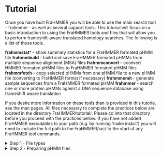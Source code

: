 # Tutorial

Once you have built FraHMMER you will be able to use the main search tool - frahmmer - as well as several support tools. This tutorial will focus on a basic introduction to using the FraHMMER tools and files that will allow you to perform frameshift-aware translated homology searches. The following is a list of those tools.

**frahmmstat***   - show summary statistics for a FraHMMER formated pHMM file 
**frahmmbuild**   - build and save FraHMMER formated pHMMs from multiple sequence alignment (MSA) files
**frahmmconvert** - cconvert HMMER formated pHMM files to FraHMMER formated pHMM files
**frahmmfetch**   - copy selected pHMMs from one pHMM file to a new pHMM file (converting to FraHMMER format if necessary) 
**frahmmemit**    - generate sample sequences from a FraHMMER formated pHMM 
**frahmmer**      - search one or more protein pHMMs against a DNA sequence database using frameshift aware translation

If you desire more information on these tools than is provided in this tutoria, see the man pages. All files necessary to complete the practices below are located in the directory FraHMMER/tutorial/. Please cd into that directory before you proceed with the practices bellow.  If you have not added FraHMMER executables to your path (e.g. by running 'make install') you will need to include the full path to the FraHMMER/src/ to the start of any FraHMMER tool commands. 

<details><summary>Step 1 - File types</summary>
<p>
   
Before you begin using FraHMMER, it will be helpful to become familiar with the file types that are required for each frahmmer search. To conduct a frahmmer search you will need a query file and a target file. The target file must include one or more DNA sequences in a recognizable unaligned single sequence or MSA format. Common single sequence formats include fasta, embl, and genbank. Common alignment formats include stockholm, a2m, afa, psiblast, clustal, and phylip. 

The Easel software suite developed by the Eddy/Rivas Lab (https://github.com/EddyRivasLab/easel) includes several miniapps designed to easily perform a number of operations on MSA and unaligned single sequence files (see the HMMER user guide http://eddylab.org/software/hmmer/Userguide.pdf page 145-204). If you have already installed HMMER (https://github.com/EddyRivasLab/hmmer) you will also have installed the Easel miniapps. To avoid overwriting such a previous install, the miniapps are built but not installed with FraHMMER. If you do not have, nor desire to have, HMMER installed you can still use the miniapps with FraHMMER by including the full path to FraHMMER/easel/miniapps/ to each command.

The query file must contain the proteins you wish to search against the target DNA. The preferred format for query files is a FraHMMER formated pHMM file (although you may also use a multiple sequence alignment (MSA), or an unaligned sequence file - see practice #TBD). Since a pHMM file may contain any number of individual models it is useful to be able to quickly summarize the contents.  The tool frahmmstat is designed to provide such a summary for FraHMMER formated pHMM files.  To try using frahmmstat, and learn how to interpret its output, click on Practice 1 below and follow the instructions. 

<details><summary>Practice 1 : summarizing a pHMM file with frahmmstat</summary>
<p>
   
```bash
   Usage: frahmmstat [-options] <hmmfile>
```
   
The file GRK.hmm contains three FraHMMER formated pHMMs. By running the following command we will get a set of facts about each of these pHMMs:
   
```bash
   % frahmmstat GRK.hmm
```
This command should produce the following output to stdout:

```bash
  #
  # idx    name                 accession        nseq eff_nseq   mlen fs prob codon tbl relent   info p relE compKL
  # ------ -------------------- ------------ -------- -------- ------ ------- --------- ------ ------ ------ ------
    1      Glucosamine_iso      PF01182.15         30     1.18    193 0.01000         1   0.59   0.62   0.54   0.02
    2      Ribosomal_S19e       PF01090.14         21     0.73    139 0.01000         1   0.59   0.59   0.53   0.02
    3      K_oxygenase          PF13434.1          14     0.70    337 0.01000         1   0.59   0.57   0.52   0.01
```

Some of the fields above will be more meaningful to you than others. A brief description of each field is provided below.

```
idx            Number, in order in the database.

name           Name of the profile.

accession      Accession (if present; else ’-’).

nseq           Number of sequences in the alignment this profile was built from.

eff_nseq       Effective sequence number. This was the “effective” number of independent sequences that hmmbuild’s default “entropy weighting” step decided on, given the phylogenetic similarity of the nseq sequences in the input alignment. 

mlen           Length of the profile in consensus residues (match states).
   
fs prob        The probability of a single nucleotide indel - resulting in a frameshift - used to calculate important E-value parameters. This will need to match the frameshift probability used by any frahmmer search with this pHMM as the query.  
   
codon tbl      The NCBI codon translation table ID is used to calculate important E-value parameters. This will need to match the codon table used by any frahmmer search with this pHMM as the query.

relent         Mean relative entropy of the match state emission probabilities, relative to default null background frequencies, in bits. This is the average bit score per aligned consensus residue. This quantity is the target of frahmmbuild’s entropy weighting procedure for determining eff_nseq.

info           Mean information content per match state emission probability vector, in bits. Probably not useful to you. Information content is just a slightly different calculation from relent.

p relE         Mean positional relative entropy, in bits. Also probably not useful to you. This is an average relative entropy per position that takes into account the transition (insertion/deletion) probabilities. It should be a more accurate estimation of the average bit score contributed per aligned model consensus position.

compKL         Kullback-Leibler (KL) divergence from the average composition of the profile’s consensus match states to the default background frequency distribution, in bits. The higher this number, the more biased the residue composition of the profile is. Highly biased profiles may produce more false positives in searches, and can also slow the acceleration pipeline, by causing too many nonhomologous sequences to pass the filters. 

```
</p>
</details>
   
</p>
</details>

<details><summary>Step 2 - Preparing pHMM files</summary>
<p>

The sensitivity of FraHMMER is powered, in large part, by the use of pHMMs. The pHMM files used by FraHMMER and almost identical to the ones used by HMMER, but they contain additional information needed to perform accurate translations and provide reliable e-values. Three of FraHMMERs five tools (frahmmbuild, frahmmconvert, and frahmmfetch) are used mainly to create or manipulate FraHMMER formated pHMM files. Practices 2 thru #TBD will cover the use of these tools.

<details><summary>Practice 2 : building pHMMs from MSAs using frahmmbuild</summary>
<p>
   
```bash
   Usage: frahmmbuild [-options] <hmmfile_out> <msafile>
```   

The file met.stk contains two stokholm formated protein MSAs (note that stokholm is the only format which allows multiple MSAs in a single file). In this pracitce you will use the frahmmbuild command to build pHMMs from those MSAs and save them to the file JB.hmm. Run the following comand... 

```bash
   % frahmmbuild met.hmm met.stk
```
...and compare the summary output that is printed to your stdout to the text below (the exact CPU and Elapsed time will vary):
   
```bash
   # input alignment file:             met.stk
   # output HMM file:                  met.hmm
   # - - - - - - - - - - - - - - - - - - - - - - - - - - - - - - - - - - - -

   # idx    name                  nseq  alen  mlen fs prob codon tbl eff_nseq re/pos description
   # ------ -------------------- ----- ----- ----- ------- --------- -------- ------ -----------
     1      metC                    11   487   409 0.01000         1     0.60  0.588
     2      metH                     8  1214  1204 0.01000         1     0.57  0.589

   # CPU time: 8.04u 0.01s 00:00:08.04 Elapsed: 00:00:06.01
```

Some of the fields above will be more meaningful to you than others.  A brief description of each field is provided below.

```
idx            Number, in order in the database.

name           Name of the profile.

nseq           Number of sequences in the alignment this profile was built from.

alen           Length of alignment - number of columns in the MSA.

mlen           Length of the profile in consensus residues (match states).
   
fs prob        The probability of a single nucleotide indel - resulting in a frameshift - used to calculate important E-value parameters. This will need to match the frameshift probability used by any frahmmer search with this pHMM as the query.
   
codon tbl      The NCBI codon translation table ID is used to calculate important E-value parameters. This will need to match the codon table used by any frahmmer search with this pHMM as the query.

eff_nseq       Effective sequence number. This was the “effective” number of independent sequences that hmmbuild’s default “entropy weighting” step decided on, given the phylogenetic similarity of the nseq sequences in the input alignment. 

re/pos         Mean positional relative entropy, in bits. 

description    Description of the protein family - may be blank.
```

To check that the pHMMs were built and writen correctly, run frahmmstat on met.hmm and compare your output to the text below:

```bash
  % frahmmstat met.hmm
```
   
```bash
   #
   # idx    name                 accession        nseq eff_nseq   mlen fs prob codon tbl relent   info p relE compKL
   # ------ -------------------- ------------ -------- -------- ------ ------- --------- ------ ------ ------ ------
     1      metC                 -                  11     0.60    409 0.01000         1   0.59   0.60   0.52   0.02
     2      metH                 -                   8     0.57   1204 0.01000         1   0.59   0.60   0.52   0.02
```
</p>
</details>
 
<details><summary>Practice 3 : building pHMMs from MSAs using frahmmbuild with a non-standard codon translation table</summary>
<p>

```bash
   Usage: frahmmbuild [-options] <hmmfile_out> <msafile>
```  
   
One of the fields that distinguishes a FraHMMER formatted pHMM file from an HMMER formated pHMM file is an NCBI codon translation table ID (for more information see https://www.ncbi.nlm.nih.gov/Taxonomy/Utils/wprintgc.cgi). The correct codon table depends on the origins of the target DNA you intend to search the pHMMs against. Matching the codon table of your target sequence to the one used to build your query will have an impact on the accuracy of the reported e-values when running a frahmmer search. By default, frahmmbuild will use the standard code used by eukaryotic nuclear DNA.  To use an alternate codon translation table include the option --ct followed by a table ID from the list below:
   
```bash
id  description
--- -----------------------------------
  1 Standard
  2 Vertebrate mitochondrial
  3 Yeast mitochondrial
  4 Mold, protozoan, coelenterate mitochondrial; Mycoplasma/Spiroplasma
  5 Invertebrate mitochondrial
  6 Ciliate, dasycladacean, Hexamita nuclear
  9 Echinoderm and flatworm mitochondrial
 10 Euplotid nuclear
 11 Bacterial, archaeal; and plant plastid
 12 Alternative yeast
 13 Ascidian mitochondrial
 14 Alternative flatworm mitochondrial
 16 Chlorophycean mitochondrial
 21 Trematode mitochondrial
 22 Scenedesmus obliquus mitochondrial
 23 Thraustochytrium mitochondrial
 24 Pterobranchia mitochondrial
 25 Candidate Division SR1 and Gracilibacteria
```

Since we did not use the --ct flag in Practice 2 the pHMMs in met.hmm were built with codon translation table 1, but these proteins actually come from endosymbiotic bacterial genomes which uses codon translation table 4.  In this practice, we will again build pHMMs from the MSAs in met.stk, but this time with the correct codon table via the --ct flag.  Run the following command and compare the output:
   
```bash
   % frahmmbuild --ct 4 met-C4.hmm met.stk
```
   
```bash
   # input alignment file:             met.stk
   # output HMM file:                  met-C4.hmm
   # - - - - - - - - - - - - - - - - - - - - - - - - - - - - - - - - - - - -

   # idx    name                  nseq  alen  mlen fs prob codon tbl eff_nseq re/pos description
   # ------ -------------------- ----- ----- ----- ------- --------- -------- ------ -----------
     1      metC                    11   487   409 0.01000         4     0.60  0.588
     2      metH                     8  1214  1204 0.01000         4     0.57  0.589

   # CPU time: 8.03u 0.01s 00:00:08.03 Elapsed: 00:00:06.01
```
   
You can see that the codon tbl column now says 4. Using the correct codon translation table improves the accuracy of alignments and e-values.  We will see the effect of this difference on a frahmmer search in practice #TBD. 
   
</p>
</details>
   
</p>
</details>


